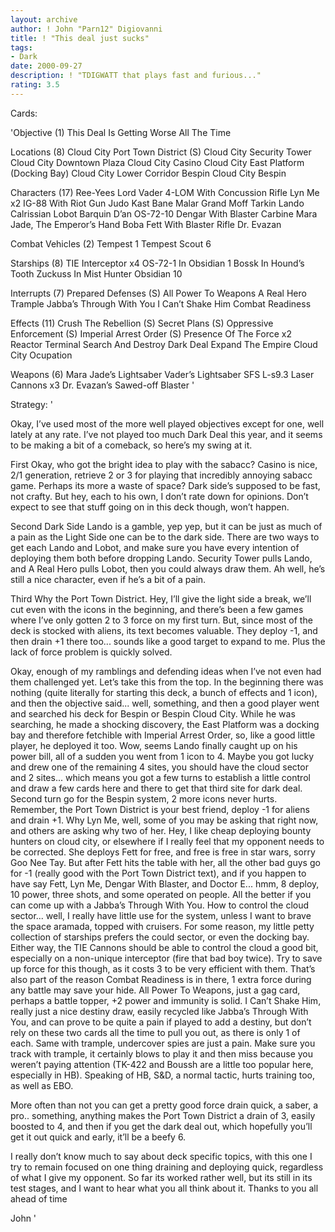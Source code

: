 ```yaml
---
layout: archive
author: ! John "Parn12" Digiovanni
title: ! "This deal just sucks"
tags:
- Dark
date: 2000-09-27
description: ! "TDIGWATT that plays fast and furious..."
rating: 3.5
---
```

Cards: 

'Objective (1)
This Deal Is Getting Worse All The Time

Locations (8)
Cloud City Port Town District (S)
Cloud City Security Tower
Cloud City Downtown Plaza
Cloud City Casino
Cloud City East Platform (Docking Bay)
Cloud City Lower Corridor
Bespin Cloud City
Bespin

Characters (17)
Ree-Yees
Lord Vader
4-LOM With Concussion Rifle
Lyn Me x2
IG-88 With Riot Gun
Judo Kast
Bane Malar
Grand Moff Tarkin
Lando Calrissian
Lobot
Barquin D’an
OS-72-10
Dengar With Blaster Carbine
Mara Jade, The Emperor’s Hand
Boba Fett With Blaster Rifle
Dr. Evazan

Combat Vehicles (2)
Tempest 1
Tempest Scout 6

Starships (8)
TIE Interceptor x4
OS-72-1 In Obsidian 1
Bossk In Hound’s Tooth
Zuckuss In Mist Hunter
Obsidian 10

Interrupts (7)
Prepared Defenses (S)
All Power To Weapons
A Real Hero
Trample
Jabba’s Through With You
I Can’t Shake Him
Combat Readiness

Effects (11)
Crush The Rebellion (S)
Secret Plans (S)
Oppressive Enforcement (S)
Imperial Arrest Order (S)
Presence Of The Force x2
Reactor Terminal
Search And Destroy
Dark Deal
Expand The Empire
Cloud City Ocupation

Weapons (6)
Mara Jade’s Lightsaber
Vader’s Lightsaber
SFS L-s9.3 Laser Cannons x3
Dr. Evazan’s Sawed-off Blaster '

Strategy: '

Okay, I’ve used most of the more well played objectives except for one, well lately at any rate.  I’ve not played too much Dark Deal this year, and it seems to be making a bit of a comeback, so here’s my swing at it.

First
Okay, who got the bright idea to play with the sabacc?	Casino is nice, 2/1 generation, retrieve 2 or 3 for playing that incredibly annoying sabacc game.  Perhaps its more a waste of space?  Dark side’s supposed to be fast, not crafty.  But hey, each to his own, I don’t rate down for opinions.  Don’t expect to see that stuff going on in this deck though, won’t happen.

Second
Dark Side Lando is a gamble, yep yep, but it can be just as much of a pain as the Light Side one can be to the dark side.  There are two ways to get each Lando and Lobot, and make sure you have every intention of deploying them both before dropping Lando.  Security Tower pulls Lando, and A Real Hero pulls Lobot, then you could always draw them.  Ah well, he’s still a nice character, even if he’s a bit of a pain.

Third
Why the Port Town District.  Hey, I’ll give the light side a break, we’ll cut even with the icons in the beginning, and there’s been a few games where I’ve only gotten 2 to 3 force on my first turn.  But, since most of the deck is stocked with aliens, its text becomes valuable.  They deploy -1, and then drain +1 there too... sounds like a good target to expand to me.  Plus the lack of force problem is quickly solved.

Okay, enough of my ramblings and defending ideas when I’ve not even had them challenged yet.  Let’s take this from the top.  In the beginning there was nothing (quite literally for starting this deck, a bunch of effects and 1 icon), and then the objective said... well, something, and then a good player went and searched his deck for Bespin or Bespin Cloud City.	While he was searching, he made a shocking discovery, the East Platform was a docking bay and therefore fetchible with Imperial Arrest Order, so, like a good little player, he deployed it too.  Wow, seems Lando finally caught up on his power bill, all of a sudden you went from 1 icon to 4.  Maybe you got lucky and drew one of the remaining 4 sites, you should have the cloud sector and 2 sites... which means you got a few turns to establish a little control and draw a few cards here and there to get that third site for dark deal.	Second turn go for the Bespin system, 2 more icons never hurts.  Remember, the Port Town District is your best friend, deploy -1 for aliens and drain +1.  Why Lyn Me, well, some of you may be asking that right now, and others are asking why two of her.  Hey, I like cheap deploying bounty hunters on cloud city, or elsewhere if I really feel that my opponent needs to be corrected.  She deploys Fett for free, and free is free in star wars, sorry Goo Nee Tay.  But after Fett hits the table with her, all the other bad guys go for -1 (really good with the Port Town District text), and if you happen to have say Fett, Lyn Me, Dengar With Blaster, and Doctor E... hmm, 8 deploy, 10 power, three shots, and some operated on people.  All the better if you can come up with a Jabba’s Through With You.  How to control the cloud sector... well, I really have little use for the system, unless I want to brave the space aramada, topped with cruisers.  For some reason, my little petty collection of starships prefers the could sector, or even the docking bay.  Either way, the TIE Cannons should be able to control the cloud a good bit, especially on a non-unique interceptor (fire that bad boy twice).  Try to save up force for this though, as it costs 3 to be very efficient with them.	That’s also part of the reason Combat Readiness is in there, 1 extra force during any battle may save your hide.  All Power To Weapons, just a gag card, perhaps a battle topper, +2 power and immunity is solid.	I Can’t Shake Him, really just a nice destiny draw, easily recycled like Jabba’s Through With You, and can prove to be quite a pain if played to add a destiny, but don’t rely on these two cards all the time to pull you out, as there is only 1 of each.  Same with trample, undercover spies are just a pain.  Make sure you track with trample, it certainly blows to play it and then miss because you weren’t paying attention (TK-422 and Boussh are a little too popular here, especially in HB).	Speaking of HB, S&D, a normal tactic, hurts training too, as well as EBO.

More often than not you can get a pretty good force drain quick, a saber, a pro.. something, anything makes the Port Town District a drain of 3, easily boosted to 4, and then if you get the dark deal out, which hopefully you’ll get it out quick and early, it’ll be a beefy 6.

I really don’t know much to say about deck specific topics, with this one I try to remain focused on one thing draining and deploying quick, regardless of what I give my opponent.  So far its worked rather well, but its still in its test stages, and I want to hear what you all think about it.  Thanks to you all ahead of time

John '